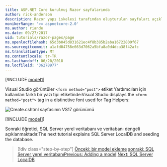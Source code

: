 ```yaml
---
title: ASP.NET Core kurulmuş Razor sayfalarında
author: rick-anderson
description: Razor yapı iskelesi tarafından oluşturulan sayfaları açıklanmaktadır.
monikerRange: '>= aspnetcore-2.0'
ms.author: riande
ms.date: 09/27/2017
uid: tutorials/razor-pages/page
ms.openlocfilehash: 65d3b045d831621ec4f8b385b2aba16722809f67
ms.sourcegitcommit: a1afd04758e663d7062a5bfa8a0d4dca38f42afc
ms.translationtype: MT
ms.contentlocale: tr-TR
ms.lasthandoff: 06/20/2018
ms.locfileid: "36278977"
---
```

[!INCLUDE [model1](../../includes/RP/page1.md)]

<span data-ttu-id="f222f-103">Visual Studio görüntüler `<form method="post">` etiket Yardımcıları için kullanılan farklı bir yazı tipi etiketinde:</span><span class="sxs-lookup"><span data-stu-id="f222f-103">Visual Studio displays the `<form method="post">` tag in a distinctive font used for Tag Helpers:</span></span> 

![Create.cshtml sayfasının VS17 görünümü](page/_static/th.png)

[!INCLUDE [model1](../../includes/RP/page2.md)]

<span data-ttu-id="f222f-105">Sonraki öğretici, SQL Server yerel veritabanı ve veritabanı dengeli açıklanmaktadır.</span><span class="sxs-lookup"><span data-stu-id="f222f-105">The next tutorial explains SQL Server LocalDB and seeding the database.</span></span>

> [!div class="step-by-step"]
> <span data-ttu-id="f222f-106">[Önceki: bir model ekleme](xref:tutorials/razor-pages/model)
> [sonraki: SQL Server yerel veritabanı](xref:tutorials/razor-pages/sql)</span><span class="sxs-lookup"><span data-stu-id="f222f-106">[Previous: Adding a model](xref:tutorials/razor-pages/model)
[Next: SQL Server LocalDB](xref:tutorials/razor-pages/sql)</span></span>
